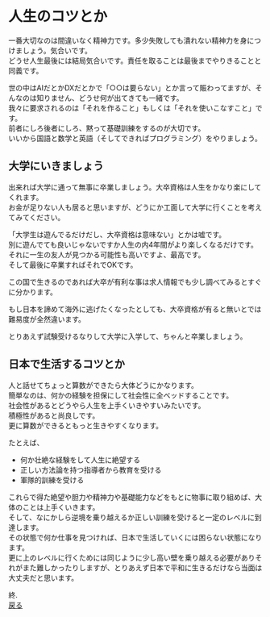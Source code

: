 # 人生のコツとか

一番大切なのは間違いなく精神力です。多少失敗しても潰れない精神力を身につけましょう。気合いです。  
どうせ人生最後には結局気合いです。責任を取ることは最後までやりきることと同義です。  

世の中はAIだとかDXだとかで「○○は要らない」とか言って賑わってますが、そんなのは知りません、どうせ何が出てきても一緒です。  
我々に要求されるのは「それを作ること」もしくは「それを使いこなすこと」です。  
前者にしろ後者にしろ、黙って基礎訓練をするのが大切です。  
いいから国語と数学と英語（そしてできればプログラミング）をやりましょう。  

## 大学にいきましょう

出来れば大学に通って無事に卒業しましょう。大卒資格は人生をかなり楽にしてくれます。  
お金が足りない人も居ると思いますが、どうにか工面して大学に行くことを考えてみてください。  

「大学生は遊んでるだけだし、大卒資格は意味ない」とかは嘘です。  
別に遊んでても良いじゃないですか人生の内4年間がより楽しくなるだけです。  
それに一生の友人が見つかる可能性も高いですよ、最高です。  
そして最後に卒業すればそれでOKです。  

この国で生きるのであれば大卒が有利な事は求人情報でも少し調べてみるとすぐに分かります。  

もし日本を諦めて海外に逃げたくなったとしても、大卒資格が有ると無いとでは難易度が全然違います。  

とりあえず試験受けるなりして大学に入学して、ちゃんと卒業しましょう。  

## 日本で生活するコツとか

人と話せてちょっと算数ができたら大体どうにかなります。  
簡単なのは、何かの経験を担保にして社会性に全ベッドすることです。  
社会性があるとどうやら人生を上手くいきやすいみたいです。  
積極性があると尚良しです。  
更に算数ができるともっと生きやすくなります。  

たとえば、  

- 何か壮絶な経験をして人生に絶望する
- 正しい方法論を持つ指導者から教育を受ける
- 軍隊的訓練を受ける

これらで得た絶望や胆力や精神力や基礎能力などをもとに物事に取り組めば、大体のことは上手くいきます。  
そして、なにかしら逆境を乗り越えるか正しい訓練を受けると一定のレベルに到達します。  
その状態で何か仕事を見つければ、日本で生活していくには困らない状態になります。  
更に上のレベルに行くためには同じように少し高い壁を乗り越える必要がありそれがまた難しかったりしますが、とりあえず日本で平和に生きるだけなら当面は大丈夫だと思います。  

終.  
[戻る](./introduction.md)
